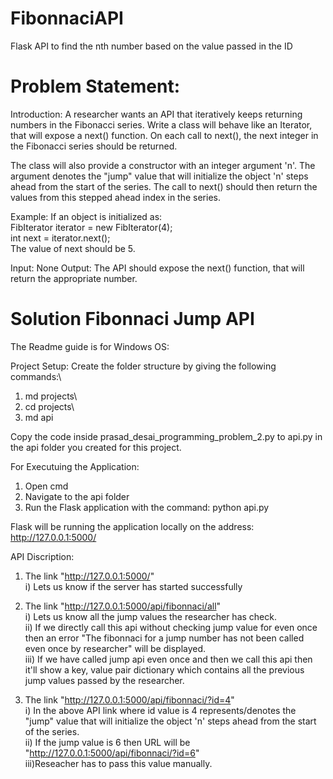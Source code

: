 # FibonnaciAPI
Flask API to find the nth number based on the value passed in the ID

# Problem Statement:
Introduction: A researcher wants an API that iteratively keeps returning numbers in the Fibonacci series.
Write a class will behave like an Iterator, that will expose a next() function. On each call to next(), the
next integer in the Fibonacci series should be returned.

The class will also provide a constructor with an integer argument 'n'. The argument denotes the "jump"
value that will initialize the object 'n' steps ahead from the start of the series. The call to next() should
then return the values from this stepped ahead index in the series.

Example:
If an object is initialized as:\
FibIterator iterator = new FibIterator(4);\
int next = iterator.next();\
The value of next should be 5.

Input: None
Output: The API should expose the next() function, that will return the appropriate number.


# Solution Fibonnaci Jump API

The Readme guide is for Windows OS:

Project Setup:
Create the folder structure by giving the following commands:\
1) md projects\
2) cd projects\
3) md api

Copy the code inside prasad_desai_programming_problem_2.py to api.py in the api folder you created for this project.

For Executuing the Application:  
1) Open cmd 
2) Navigate to the api folder  
3) Run the Flask application with the command: python api.py  

Flask will be running the application locally on the address: http://127.0.0.1:5000/

API Discription:

1) The link "http://127.0.0.1:5000/"  
	i) Lets us know if the server has started successfully  
2) The link "http://127.0.0.1:5000/api/fibonnaci/all"  
	i) Lets us know all the jump values the researcher has check.  
	ii) If we directly call this api without checking jump value for even once then an error "The fibonnaci for a jump number has not been called even once by researcher" will be displayed.  
	iii) If we have called jump api even once and then we call this api then it'll show a key, value pair dictionary which contains all the previous jump values passed by the researcher.

3) The link "http://127.0.0.1:5000/api/fibonnaci/?id=4"  
	i) In the above API link where id value is 4 represents/denotes the "jump" value that will initialize the object 'n' steps ahead from the start of the series.  
	ii) If the jump value is 6 then URL will be "http://127.0.0.1:5000/api/fibonnaci/?id=6"  
	iii)Reseacher has to pass this value manually.

